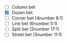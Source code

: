 - [ ] Column bet
- [x] Dozen bet
- [ ] Corner bet (4number 8:1)
- [ ] Line bet (6number 5:1)
- [ ] Split bet (2number 17:1)
- [ ] Street bet (3number 11:1)